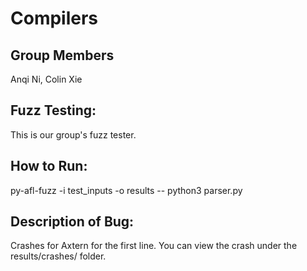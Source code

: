 # Compilers

## Group Members
Anqi Ni, Colin Xie

## Fuzz Testing:
This is our group's fuzz tester.

## How to Run:
py-afl-fuzz -i test_inputs -o results -- python3 parser.py

## Description of Bug:
Crashes for Axtern for the first line. You can view the crash under the results/crashes/ folder.
